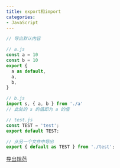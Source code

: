 ```yaml
---
title: export和import
categories: 
- JavaScript
---
```


```js
// 导出默认内容

// a.js
const a = 10
const b = 10
export {
  a as default,
  a,
  b,
}

// b.js
import s, { a, b } from './a'
// 此处的 s 的值即为 a 的值
```

```js
// test.js
const TEST = 'test';
export default TEST;

// 从另一个文件中导出
export { default as TEST } from './test';
```
[导出规范](https://github.com/sindresorhus/eslint-plugin-unicorn/blob/main/docs/rules/prefer-export-from.md)